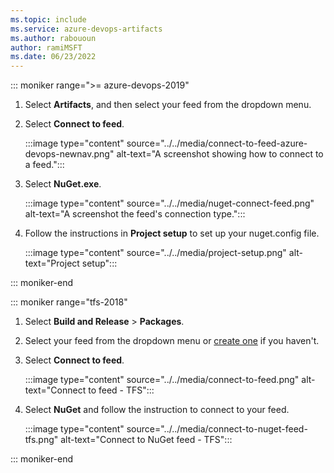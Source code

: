 ```yaml
---
ms.topic: include
ms.service: azure-devops-artifacts
ms.author: rabououn
author: ramiMSFT
ms.date: 06/23/2022
---
```


::: moniker range=">= azure-devops-2019"

1. Select **Artifacts**, and then select your feed from the dropdown menu.

1. Select **Connect to feed**.

    :::image type="content" source="../../media/connect-to-feed-azure-devops-newnav.png" alt-text="A screenshot showing how to connect to a feed.":::

1. Select **NuGet.exe**.

    :::image type="content" source="../../media/nuget-connect-feed.png" alt-text="A screenshot the feed's connection type.":::

1. Follow the instructions in **Project setup** to set up your nuget.config file.

    :::image type="content" source="../../media/project-setup.png" alt-text="Project setup":::

::: moniker-end

::: moniker range="tfs-2018"

1. Select **Build and Release** > **Packages**.

1. Select your feed from the dropdown menu or [create one](../../get-started-nuget.md#create-a-feed) if you haven't.

1. Select **Connect to feed**.

    :::image type="content" source="../../media/connect-to-feed.png" alt-text="Connect to feed - TFS":::

1. Select **NuGet** and follow the instruction to connect to your feed.

    :::image type="content" source="../../media/connect-to-nuget-feed-tfs.png" alt-text="Connect to NuGet feed - TFS":::

::: moniker-end
